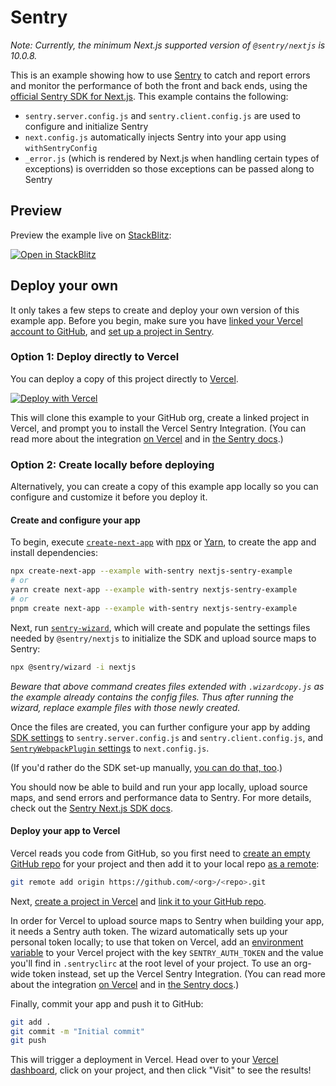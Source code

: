 # Sentry

_Note: Currently, the minimum Next.js supported version of `@sentry/nextjs` is 10.0.8._

This is an example showing how to use [Sentry](https://sentry.io) to catch and report errors and monitor the performance of both the front and back ends, using the [official Sentry SDK for Next.js](https://docs.sentry.io/platforms/javascript/guides/nextjs/). This example contains the following:

- `sentry.server.config.js` and `sentry.client.config.js` are used to configure and initialize Sentry
- `next.config.js` automatically injects Sentry into your app using `withSentryConfig`
- `_error.js` (which is rendered by Next.js when handling certain types of exceptions) is overridden so those exceptions can be passed along to Sentry

## Preview

Preview the example live on [StackBlitz](http://stackblitz.com/):

[![Open in StackBlitz](https://developer.stackblitz.com/img/open_in_stackblitz.svg)](https://stackblitz.com/github/vercel/next.js/tree/canary/examples/with-sentry)

## Deploy your own

It only takes a few steps to create and deploy your own version of this example app. Before you begin, make sure you have [linked your Vercel account to GitHub](https://vercel.com/docs/personal-accounts/login-connections), and [set up a project in Sentry](https://docs.sentry.io/product/sentry-basics/guides/integrate-frontend/create-new-project/).

### Option 1: Deploy directly to Vercel

You can deploy a copy of this project directly to [Vercel](https://vercel.com?utm_source=github&utm_medium=readme&utm_campaign=next-example).

[![Deploy with Vercel](https://vercel.com/button)](https://vercel.com/new/git/external?repository-url=https://github.com/vercel/next.js/tree/canary/examples/with-sentry&project-name=nextjs-sentry-example&repository-name=nextjs-sentry-example&integration-ids=oac_5lUsiANun1DEzgLg0NZx5Es3)

This will clone this example to your GitHub org, create a linked project in Vercel, and prompt you to install the Vercel Sentry Integration. (You can read more about the integration [on Vercel](https://vercel.com/integrations/sentry) and in [the Sentry docs](https://docs.sentry.io/product/integrations/deployment/vercel/).)

### Option 2: Create locally before deploying

Alternatively, you can create a copy of this example app locally so you can configure and customize it before you deploy it.

#### Create and configure your app

To begin, execute [`create-next-app`](https://github.com/vercel/next.js/tree/canary/packages/create-next-app) with [npx](https://www.npmjs.com/package/npx) or [Yarn](https://yarnpkg.com/lang/en/docs/cli/create/), to create the app and install dependencies:

```bash
npx create-next-app --example with-sentry nextjs-sentry-example
# or
yarn create next-app --example with-sentry nextjs-sentry-example
# or
pnpm create next-app --example with-sentry nextjs-sentry-example
```

Next, run [`sentry-wizard`](https://docs.sentry.io/platforms/javascript/guides/nextjs/#configure), which will create and populate the settings files needed by `@sentry/nextjs` to initialize the SDK and upload source maps to Sentry:

```bash
npx @sentry/wizard -i nextjs
```

_Beware that above command creates files extended with `.wizardcopy.js` as the example already contains the config files. Thus after running the wizard, replace example files with those newly created._

Once the files are created, you can further configure your app by adding [SDK settings](https://docs.sentry.io/platforms/javascript/guides/nextjs/configuration/) to `sentry.server.config.js` and `sentry.client.config.js`, and [`SentryWebpackPlugin` settings](https://github.com/getsentry/sentry-webpack-plugin#options) to `next.config.js`.

(If you'd rather do the SDK set-up manually, [you can do that, too](https://docs.sentry.io/platforms/javascript/guides/nextjs/manual-setup/).)

You should now be able to build and run your app locally, upload source maps, and send errors and performance data to Sentry. For more details, check out the [Sentry Next.js SDK docs](https://docs.sentry.io/platforms/javascript/guides/nextjs/).

#### Deploy your app to Vercel

Vercel reads you code from GitHub, so you first need to [create an empty GitHub repo](https://docs.github.com/en/get-started/quickstart/create-a-repo) for your project and then add it to your local repo [as a remote](https://docs.github.com/en/get-started/getting-started-with-git/about-remote-repositories):

```bash
git remote add origin https://github.com/<org>/<repo>.git
```

Next, [create a project in Vercel](https://vercel.com/docs/projects/overview#creating-a-project) and [link it to your GitHub repo](https://vercel.com/docs/git#deploying-a-git-repository).

In order for Vercel to upload source maps to Sentry when building your app, it needs a Sentry auth token. The wizard automatically sets up your personal token locally; to use that token on Vercel, add an [environment variable](https://vercel.com/docs/projects/environment-variables) to your Vercel project with the key `SENTRY_AUTH_TOKEN` and the value you'll find in `.sentryclirc` at the root level of your project. To use an org-wide token instead, set up the Vercel Sentry Integration. (You can read more about the integration [on Vercel](https://vercel.com/integrations/sentry) and in [the Sentry docs](https://docs.sentry.io/product/integrations/deployment/vercel/).)

Finally, commit your app and push it to GitHub:

```bash
git add .
git commit -m "Initial commit"
git push
```

This will trigger a deployment in Vercel. Head over to your [Vercel dashboard](https://vercel.com/dashboard), click on your project, and then click "Visit" to see the results!
